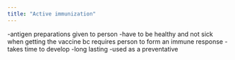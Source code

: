 ```yaml
---
title: "Active immunization"
---
```

-antigen preparations given to person
-have to be healthy and not sick when getting the vaccine bc requires person to form an immune response
-takes time to develop 
-long lasting
-used as a preventative

